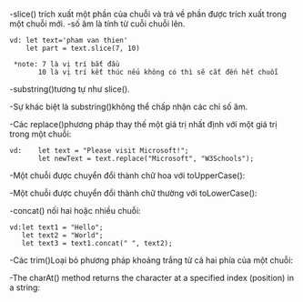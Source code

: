 -slice() trích xuất một phần của chuỗi và trả về phần được trích xuất trong một chuỗi mới.
-số âm là tính từ cuỗi chuỗi lên.

    vd: let text='pham van thien'
        let part = text.slice(7, 10)
     
     *note: 7 là vị trí bắt đầu 
           10 là vị trí kết thúc nếu không có thì sẽ cắt đến hết chuỗi

-substring()tương tự như slice().

-Sự khác biệt là substring()không thể chấp nhận các chỉ số âm.

-Các replace()phương pháp thay thế một giá trị nhất định với một giá trị trong một chuỗi:

    vd:    let text = "Please visit Microsoft!";
           let newText = text.replace("Microsoft", "W3Schools");
        
-Một chuỗi được chuyển đổi thành chữ hoa với toUpperCase():

-Một chuỗi được chuyển đổi thành chữ thường với toLowerCase():

-concat() nối hai hoặc nhiều chuỗi:

    vd:let text1 = "Hello";
       let text2 = "World";
       let text3 = text1.concat(" ", text2);

-Các trim()Loại bỏ phương pháp khoảng trắng từ cả hai phía của một chuỗi:



-The charAt() method returns the character at a specified index (position) in a string: